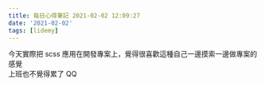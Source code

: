 ```yaml
---
title: 每日心得筆記 2021-02-02 12:09:27
date: '2021-02-02'
tags: [lidemy]
---
```


今天實際把 scss 應用在開發專案上，覺得很喜歡這種自己一邊摸索一邊做專案的感覺  
上班也不覺得累了 QQ
